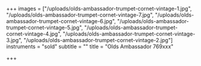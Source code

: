 +++
images = ["/uploads/olds-ambassador-trumpet-cornet-vintage-1.jpg", "/uploads/olds-ambassador-trumpet-cornet-vintage-7.jpg", "/uploads/olds-ambassador-trumpet-cornet-vintage-6.jpg", "/uploads/olds-ambassador-trumpet-cornet-vintage-5.jpg", "/uploads/olds-ambassador-trumpet-cornet-vintage-4.jpg", "/uploads/olds-ambassador-trumpet-cornet-vintage-3.jpg", "/uploads/olds-ambassador-trumpet-cornet-vintage-2.jpg"]
instruments = "sold"
subtitle = ""
title = "Olds Ambassador 769xxx"

+++
